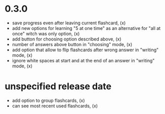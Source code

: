 # 0.3.0
- save progress even after leaving current flashcard, (x)
- add new options for learning "5 at one time" as an alternative for "all at once" witch was only option, (x)
- add button for choosing option described above, (x)
- number of answers above button in "choosing" mode, (x)
- add option that allow to flip flashcards after wrong answer in "writing" mode, (x)
- ignore white spaces at start and at the end of an answer in "writing" mode, (x)

# unspecified release date
- add option to group flashcards, (x)
- can see most recent used flashcards, (x)
